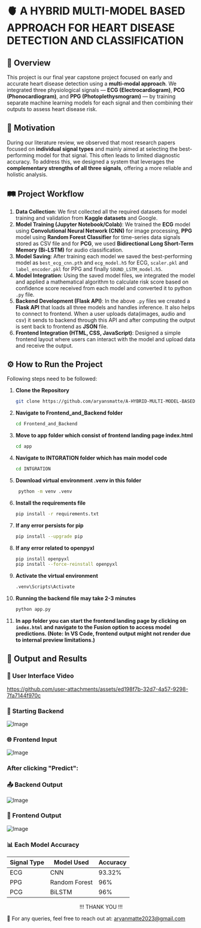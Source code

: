# 🫀 A HYBRID MULTI-MODEL BASED APPROACH FOR HEART DISEASE DETECTION AND CLASSIFICATION

## 📌 Overview

This project is our final year capstone project focused on early and accurate heart disease detection using a **multi-modal approach**. We integrated three physiological signals — **ECG (Electrocardiogram)**, **PCG (Phonocardiogram)**, and **PPG (Photoplethysmogram)** — by training separate machine learning models for each signal and then combining their outputs to assess heart disease risk.

## 🧠 Motivation

During our literature review, we observed that most research papers focused on **individual signal types** and mainly aimed at selecting the best-performing model for that signal. This often leads to limited diagnostic accuracy. To address this, we designed a system that leverages the **complementary strengths of all three signals**, offering a more reliable and holistic analysis.

## 🛤️ Project Workflow

1. **Data Collection**: We first collected all the required datasets for model training and validation from **Kaggle datasets** and Google.
2. **Model Training (Jupyter Notebook/Colab)**: We trained the **ECG** model using **Convolutional Neural Network (CNN)** for image processing, **PPG** model using **Random Forest Classifier** for time-series data signals stored as CSV file and for **PCG**, we used **Bidirectional Long Short-Term Memory (Bi-LSTM)** for audio classification.
3. **Model Saving**: After training each model we saved the best-performing model as `best_ecg_cnn.pth` and `ecg_model.h5` for ECG, `scaler.pkl` and `label_encoder.pkl` for PPG and finally `SOUND_LSTM_model.h5`.
4. **Model Integration**: Using the saved model files, we integrated the model and applied a mathematical algorithm to calculate risk score based on confidence score received from each model and converted it to python `.py` file.
5. **Backend Development (Flask API)**: In the above `.py` files we created a **Flask API** that loads all three models and handles inference. It also helps to connect to frontend. When a user uploads data(images, audio and csv) it sends to backend through this API and after computing the output is sent back to frontend as **JSON** file.
6. **Frontend Integration (HTML, CSS, JavaScript)**: Designed a simple frontend layout where users can interact with the model and upload data and receive the output.

## ⚙️ How to Run the Project

Following steps need to be followed:

1. **Clone the Repository**

   ```bash
   git clone https://github.com/aryansmatte/A-HYBRID-MULTI-MODEL-BASED-APPROACH-FOR-HEART-DISEASE-DETECTION-AND-CLASSIFICATION

2. **Navigate to Frontend_and_Backend folder**

   ```bash
   cd Frontend_and_Backend

3. **Move to app folder which consist of frontend landing page index.html**

   ```bash
   cd app
   
4. **Navigate to INTGRATION folder which has main model code**

   ```bash
   cd INTGRATION

5. **Download virtual environment .venv in this folder**

   ```bash
    python -m venv .venv

6. **Install the requirements file**

   ```bash
   pip install -r requirements.txt

7. **If any error persists for pip**

   ```bash
   pip install --upgrade pip

8. **If any error related to openpyxl**

   ```bash
   pip install openpyxl
   pip install --force-reinstall openpyxl

9. **Activate the virtual environment**

    ```bash
    .venv\Scripts\Activate

10. **Running the backend file may take 2-3 minutes**

    ```bash
    python app.py

11. **In app folder you can start the frontend landing page by clicking on `index.html` and navigate to the Fusion option to access model predictions. (Note: In VS Code, frontend output might not render due to internal preview limitations.)** 

## 🧾 Output and Results 

   ### 🚀 User Interface Video
   
   https://github.com/user-attachments/assets/ed198f7b-32d7-4a57-9298-7fa7144f970c

   ### 🚀 Starting Backend 

   ![Image](https://github.com/user-attachments/assets/c5014288-6344-4c36-9472-43d8d5777917)

   ### 🌐 Frontend Input

   ![Image](https://github.com/user-attachments/assets/88888667-dc1c-4ab0-90ab-febbff4c48c8)

   ### After clicking "Predict":
   ### 📤 Backend Output

   ![Image](https://github.com/user-attachments/assets/153c1f93-d2b1-44c2-8a4e-9978d76578c8)

   ### 🔎 Frontend Output

   ![Image](https://github.com/user-attachments/assets/a60c5484-a2f6-402a-9bc6-e65c2929ffc2)
  
   ### 📊 Each Model Accuracy 
   
   | Signal Type | Model Used                          | Accuracy                                  |
   |-------------|-------------------------------------|-------------------------------------------|
   | ECG         | CNN                                 | 93.32%                                    |
   | PPG         | Random Forest                       | 96%                                       |
   | PCG         | BiLSTM                              | 96%                                       |

   

<p align="center">!!! THANK YOU !!!</p>


📩 For any queries, feel free to reach out at:
aryanmatte2023@gmail.com


